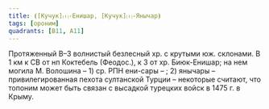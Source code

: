 ```yaml
---
title: ⦗[Кучук]⒯-Енишар, [Кучук]⒯-Янычар⦘
tags: [ороним]
quadrants: [В11, А11]
---
```


Протяженный В–З волнистый безлесный хр. с крутыми юж. склонами. В 1 км к СВ от
нп Коктебель (Феодос.), к З от хр. Биюк-Енишар; на нем могила М. Волошина – 1)
ср. РПН ени-сары – ; 2) янычары – привилегированная пехота султанской Турции –
некоторые считают, что топоним может быть связан с высадкой турецких войск в
1475 г. в Крыму.
